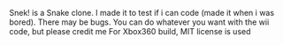 Snek! is a Snake clone. I made it to test if i can code (made it when i was bored). There may be bugs.
You can do whatever you want with the wii code, but please credit me
For Xbox360 build, MIT license is used
